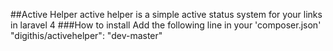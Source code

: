 ##Active Helper
active helper is a simple active status system for your links in laravel 4
###How to install
Add the following line in your 'composer.json'
	"digithis/activehelper": "dev-master"



